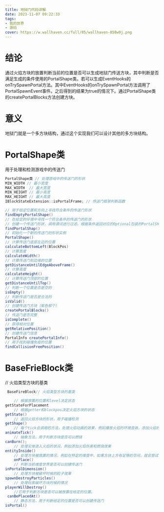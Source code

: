 ```yaml
---
title: 地狱门代码详解
date: 2023-11-07 09:22:33
tags:
- 我的世界
- 源码
cover: https://w.wallhaven.cc/full/85/wallhaven-858w9j.png
---
```




# 结论

通过火焰方块的放置判断当前的位置是否可以生成地狱门传送方块，其中判断是否满足生成的条件使用的PortalShape类。若可以生成EventHooks的onTrySpawnPortal方法。其中EventHooks的onTrySpawnPortal方法调用了PortalSpawnEvent事件。之后得到的结果为true的情况下。通过PortalShape类的createPortalBlocks方法创建方块。

# 意义

地狱门就是一个多方块结构，通过这个实现我们可以设计其他的多方块结构。

# PortalShape类

用于处理和检测游戏中的传送门

```java
PortalShape类 // 处理游戏中的传送门的形状
MIN_WIDTH // 最小宽度
MAX_WIDTH  // 最大宽度
MIN_HEIGHT // 最小高度
MAX_HEIGHT // 最大高度
IBlockStateExtension::isPortalFrame; // 传送门框架判断函数

// 用于给定位置和方向上寻找符合条件的传送门形状
findEmptyPortalShape()
// 在给定的环境中寻找一个符合条件的传送门的形状
// 创建一个传送门形状，调用谓词进行过滤。根据条件返回对应的Optional包装的PortalShape对象
findPortalShap()
// 初始化一个新的传送门的形状实例
PortalShape()  
// 计算传送门底部左边的位置
calculateBottomLeft(BlockPos)
// 计算宽度
calculateWidth() 
// 计算传送门到边缘的位置
getDistanceUntilEdgeAboveFrame()
// 计算高度
calculateHeight() 
// 计算传送门顶部的位置
getDistanceUntilTop() 
// 判断一个位置是否是空的
isEmpty()
// 判断传送门是否是合法的
isValid()
// 创建传送门方块（紫色那个）
createPortalBlocks() 
// 传送门是否完整
isComplete()
// 获得相对位置
getRelativePosition()
// 创建传送门信息
PortalInfo createPortalInfo()
// 用于找到碰撞免疫的位置
findCollisionFreePosition()

```



# BaseFrieBlock类

// 火焰类型方块的基类

```java
 BaseFireBlock// 火焰类型方块的基类

    // 根据放置的位置和level决定状态
getStateForPlacement
	// 根据getter和blockpos决定火焰方块的状态
getState() 
	// 返回火焰方块的形状，用于碰撞检测
getShape() 
	// 每个tick会调用的方法，处理火焰动画的效果，例如播放火焰的环境音效，添加火焰的粒子效果
animateTick() 
	// 抽象方法，用于判断方块是否可以燃烧
canBurn();
	// 处理实体进入火焰的状况，例如添加火焰伤害和燃烧效果
entityInside()
	// 处理方块被放置的情况，例如在特定的维度中，如果方块上方有足够的空间，就会尝试创建一个传送门
    onPlace()
	// 判断当前维度世界是否可以创建传送门
inPortalDimension()
	// 处理方块被破坏时候的粒子效果
spawnDestroyParticles()
	// 处理玩家破坏方块时候的情况
playerWillDestroy()
	//它用于判断方块是否可以被放置在给定的位置。
 canBePlacedAt()
	// 静态方法，用于判断给定的位置是否可以创建传送门
isPortal()

```

